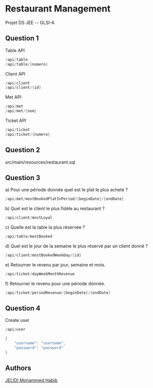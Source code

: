 # Restaurant Management

Projet DS JEE -- GLSI-A

## Question 1

Table API

```java
/api/table
/api/table/{numero}
```
Client API

```java
/api/client
/api/client/{id}
```
Met API

```java
/api/met
/api/met/{nom}
```
Ticket API

```java
/api/ticket
/api/ticket/{numero}
```

## Question 2
src/main/resources/restaurant.sql

## Question 3
a) Pour une période donnée quel est le plat le plus acheté ?
```java
/api/met/mostBookedPlatInPeriod/{beginDate}/{endDate}
```
b) Quel est le client le plus fidèle au restaurant ?
```java
/api/client/mostLoyal
```
c) Quelle est la table la plus réservée ?
```java
/api/table/mostBooked
```
d) Quel est le jour de la semaine le plus réservé par un client donné ?
```java
/api/client/mostBookedWeekDay/{id}
```
e) Retourner le revenu par jour, semaine et mois.
```java
/api/ticket/dayWeekMonthRevenue
```
f) Retourner le revenu pour une période donnée.
```java
/api/ticket/periodRevenue/{beginDate}/{endDate}
```
## Question 4
Create user
```java
/api/user

{
    "username": "username",
    "password": "password"
}
```

## Authors
[JELIDI Mohammed Habib](https://github.com/MedJelidi)